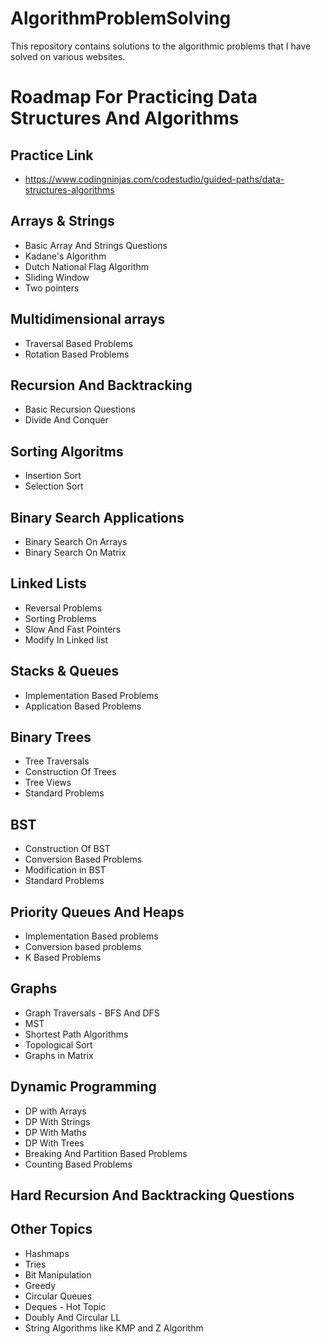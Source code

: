 # AlgorithmProblemSolving

This repository contains solutions to the algorithmic problems that I have solved on various websites.

# Roadmap For Practicing Data Structures And Algorithms

## Practice Link

- https://www.codingninjas.com/codestudio/guided-paths/data-structures-algorithms

## Arrays & Strings

- Basic Array And Strings Questions
- Kadane's Algorithm
- Dutch National Flag Algorithm
- Sliding Window
- Two pointers

## Multidimensional arrays

- Traversal Based Problems
- Rotation Based Problems

## Recursion And Backtracking

- Basic Recursion Questions
- Divide And Conquer

## Sorting Algoritms

- Insertion Sort
- Selection Sort

## Binary Search Applications

- Binary Search On Arrays
- Binary Search On Matrix

## Linked Lists

- Reversal Problems
- Sorting Problems
- Slow And Fast Pointers
- Modify In Linked list

## Stacks & Queues

- Implementation Based Problems
- Application Based Problems

## Binary Trees

- Tree Traversals
- Construction Of Trees
- Tree Views
- Standard Problems

## BST

- Construction Of BST
- Conversion Based Problems
- Modification in BST
- Standard Problems

## Priority Queues And Heaps

- Implementation Based problems
- Conversion based problems
- K Based Problems

## Graphs

- Graph Traversals - BFS And DFS
- MST
- Shortest Path Algorithms
- Topological Sort
- Graphs in Matrix

## Dynamic Programming

- DP with Arrays
- DP With Strings
- DP With Maths
- DP With Trees
- Breaking And Partition Based Problems
- Counting Based Problems

## Hard Recursion And Backtracking Questions

## Other Topics

- Hashmaps
- Tries
- Bit Manipulation
- Greedy
- Circular Queues
- Deques - Hot Topic
- Doubly And Circular LL
- String Algorithms like KMP and Z Algorithm
